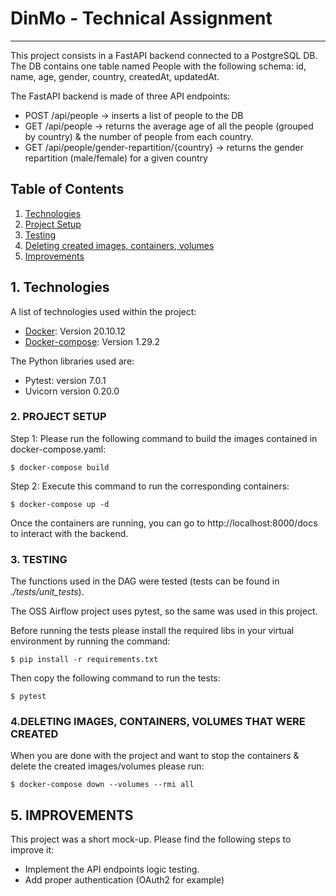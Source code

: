 # DinMo - Technical Assignment
***

This project consists in a FastAPI backend connected to a PostgreSQL DB. The DB contains one table named People with the following schema: id, name, age, gender, country, createdAt, updatedAt.

The FastAPI backend is made of three API endpoints:

* POST /api/people -> inserts a list of people to the DB
* GET /api/people -> returns the average age of all the people (grouped by country) & the number of people from each country.
* GET /api/people/gender-repartition/{country} -> returns the gender repartition (male/female) for a given country


## Table of Contents
1. [Technologies](#technologies)
2. [Project Setup](#project-setup)
3. [Testing](#testing)
4. [Deleting created images, containers, volumes](#deleting)
5. [Improvements](#improvements)

## 1. Technologies
<a name="technologies"></a>

A list of technologies used within the project:
* [Docker](https://docs.docker.com/get-docker): Version 20.10.12
* [Docker-compose](https://docs.docker.com/compose/install): Version 1.29.2

The Python libraries used are:
* Pytest: version 7.0.1
* Uvicorn version 0.20.0

### __2. PROJECT SETUP__
<a name="project-setup"></a>

Step 1: Please run the following command to build the images contained in docker-compose.yaml:
```
$ docker-compose build
```

Step 2: Execute this command to run the corresponding containers:

```
$ docker-compose up -d
```

Once the containers are running, you can go to  http://localhost:8000/docs to interact with the backend.


### __3. TESTING__
<a name="testing"></a>
The functions used in the DAG were tested (tests can be found in *./tests/unit_tests*). 

The OSS Airflow project uses pytest, so the same was used in this project.

Before running the tests please install the required libs in your virtual environment by running the command:
```
$ pip install -r requirements.txt
```

Then copy the following command to run the tests:
```
$ pytest
```

 ### __4.DELETING IMAGES, CONTAINERS, VOLUMES THAT WERE CREATED__
 <a name="deleting"></a>

When you are done with the project and want to stop the containers & delete the created images/volumes please run:

```
$ docker-compose down --volumes --rmi all
```

## 5. IMPROVEMENTS
<a name="improvements"></a>

This project was a short mock-up. Please find the following steps to improve it:
* Implement the API endpoints logic testing.
* Add proper authentication (OAuth2 for example)